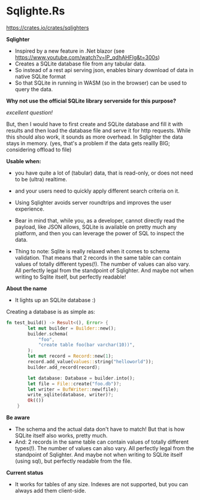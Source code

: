 # Sqlighte.Rs

https://crates.io/crates/sqlighters

**Sqlighter**
* Inspired by a new feature in .Net blazor (see https://www.youtube.com/watch?v=lP_qdhAHFlg&t=300s)
* Creates a SQLite database file from any tabular data.
* So instead of a rest api serving json, enables binary download of data in native SQLite format
* So that SQLite in running in WASM (so in the browser) can be used to query the data.

**Why not use the official SQLite library serverside for this purpose?**

*excellent question!*

But, then I would have to first create and SQLite database and fill it with results and then load the database file and serve it for http requests. While this should also work, it sounds as more overhead. In Sqlighter the data stays in memory. (yes, that's a problem if the data gets reallly BIG; considering offload to file)

**Usable when:**
* you have quite a lot of (tabular) data, that is read-only, or does not need to be (ultra) realtime.
* and your users need to quickly apply different search criteria on it.
* Using Sqlighter avoids server roundtrips and improves the user experience.
* Bear in mind that, while you, as a developer, cannot directly read the payload, like JSON allows, SQLite is available on pretty much any platform,
  and then you can leverage the power of SQL to inspect the data.

* Thing to note: Sqlite is really relaxed when it comes to schema validation.
  That means that 2 records in the same table can contain values of totally different types(!). The number of values can also vary. All perfectly legal from the standpoint of Sqlighter.
  And maybe not when writing to Sqlite itself, but perfectly readable!

**About the name**
* It lights up an SQLite database :)


Creating a database is as simple as: 
```rust
fn test_build() -> Result<(), Error> {
        let mut builder = Builder::new();
        builder.schema(
            "foo",
            "create table foo(bar varchar(10))",
        );
        let mut record = Record::new(1);
        record.add_value(values::string("helloworld"));
        builder.add_record(record);

        let database: Database = builder.into();
        let file = File::create("foo.db")?;
        let writer = BufWriter::new(file);
        write_sqlite(database, writer)?;
        Ok(())
    }
```

**Be aware**
* The schema and the actual data don't have to match! But that is how SQLite itself also works, pretty much.
* And: 2 records in the same table can contain values of totally different types(!). The number of values can also vary. All perfectly legal from the standpoint of Sqlighter.
  And maybe not when writing to SQLite itself (using sql), but perfectly readable from the file.
   


**Current status**
* It works for tables of any size. Indexes are not supported, but you can always add them client-side.
